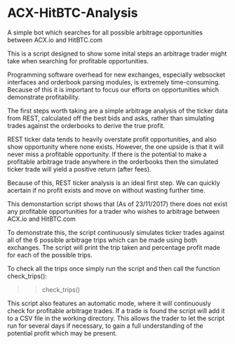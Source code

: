 # ACX-HitBTC-Analysis
A simple bot which searches for all possible arbitrage opportunities between ACX.io and HitBTC.com


This is a script designed to show some inital steps an arbitrage trader might take when searching for profitable opportunities.

Programming software overhead for new exchanges, especially websocket interfaces and orderbook parsing modules, is extremely time-consuming. Because of this it is important to focus our efforts on opportunities which demonstrate profitability.

The first steps worth taking are a simple arbitrage analysis of the ticker data from REST, calculated off the best bids and asks, rather than simulating trades against the orderbooks to derive the true profit.

REST ticker data tends to heavily overstate profit opportunities, and also show opportunity where none exists. However, the one upside is that it will never miss a profitable opportunity. If there is the potential to make a profitable arbitrage trade anywhere in the orderbooks then the simulated ticker trade will yield a positive return (after fees).

Because of this, REST ticker analysis is an ideal first step. We can quickly acertain if no profit exists and move on without wasting further time.


This demonstartion script shows that (As of 23/11/2017) there does not exist any profitable opportunities for a trader who wishes to arbitrage between ACX.io and HitBTC.com

To demonstrate this, the script continuously simulates ticker trades against all of the 6 possible arbitrage trips which can be made using both exchanges. The script will print the trip taken and percentage profit made for each of the possible trips.

To check all the trips once simply run the script and then call the function check_trips():
>> check_trips()


This script also features an automatic mode, where it will continuously check for profitable arbitrage trades. If a trade is found the script will add it to a CSV file in the working directory. This allows the trader to let the script run for several days if necessary, to gain a full understanding of the potential profit which may be present.
